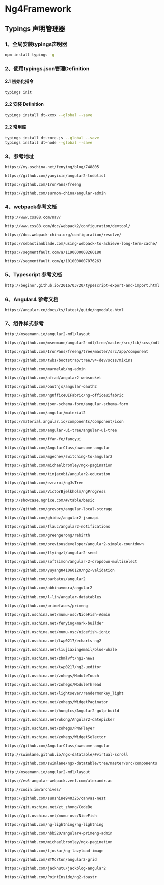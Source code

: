 # Ng4Framework

## Typings 声明管理器

### 1、全局安装typings声明器

```bash
npm install typings -g
```

### 2、使用typings.json管理Definition

#### 2.1 初始化指令

```bash
typings init
```

#### 2.2 安装 Definition

```bash
typings install dt~xxxx --global --save
```

#### 2.2 常用库

```bash
typings install dt~core-js --global --save
typings install dt~node --global --save
```

### 3、参考地址

`https://my.oschina.net/fenying/blog/748805`

`https://github.com/yanyixin/angular2-todolist`

`https://github.com/IronPans/freeng`

`https://github.com/surmon-china/angular-admin`

### 4、webpack参考文档

`http://www.css88.com/nav/`

`http://www.css88.com/doc/webpack2/configuration/devtool/`

`https://doc.webpack-china.org/configuration/resolve/`

`https://sebastianblade.com/using-webpack-to-achieve-long-term-cache/`

`https://segmentfault.com/a/1190000008260180`

`https://segmentfault.com/q/1010000007876263`

### 5、Typescript 参考文档

`http://beginor.github.io/2016/03/20/typescript-export-and-import.html`

### 6、Angular4 参考文档

`https://angular.cn/docs/ts/latest/guide/ngmodule.html`

### 7、组件样式参考

`http://mseemann.io/angular2-mdl/layout`

`https://github.com/mseemann/angular2-mdl/tree/master/src/lib/scss/mdl`

`https://github.com/IronPans/freeng/tree/master/src/app/component`

`https://github.com/twbs/bootstrap/tree/v4-dev/scss/mixins`

`https://github.com/marmelab/ng-admin`

`https://github.com/afrad/angular2-websocket`

`https://github.com/oauthjs/angular-oauth2`

`https://github.com/ngOfficeUIFabric/ng-officeuifabric`

`https://github.com/json-schema-form/angular-schema-form`

`https://github.com/angular/material2`

`https://material.angular.io/components/component/icon`

`https://github.com/angular-ui-tree/angular-ui-tree`

`https://github.com/ffan-fe/fancyui`

`https://github.com/AngularClass/awesome-angular`

`https://github.com/mgechev/switching-to-angular2`

`https://github.com/michaelbromley/ngx-pagination`

`https://github.com/timjacobi/angular2-education`

`https://github.com/ezraroi/ngJsTree`

`https://github.com/VictorBjelkholm/ngProgress`

`http://showcase.ngnice.com/#/table/basic`

`https://github.com/grevory/angular-local-storage`

`https://github.com/ghidoz/angular2-jsonapi`

`https://github.com/flauc/angular2-notifications`

`https://github.com/greengerong/rebirth`

`https://github.com/previousdeveloper/angular2-simple-countdown`

`https://github.com/flyingzl/angular2-seed`

`https://github.com/softsimon/angular-2-dropdown-multiselect`

`https://github.com/yuyang041060120/ng2-validation`

`https://github.com/barbatus/angular2`

`https://github.com/abhinavmsra/angular2`

`https://github.com/l-lin/angular-datatables`

`https://github.com/primefaces/primeng`

`https://git.oschina.net/mumu-osc/NiceFish-Admin`

`https://git.oschina.net/fenying/mark-builder`

`https://git.oschina.net/mumu-osc/nicefish-ionic`

`https://git.oschina.net/twp0217/echarts-ng2`

`https://git.oschina.net/liujiaxingemail/blue-whale`

`https://git.oschina.net/zhmlvft/ng2-news`

`https://git.oschina.net/twp0217/ng2-ueditor`

`https://git.oschina.net/zohegs/ModuleTouch`

`https://git.oschina.net/zohegs/ModuleThread`

`https://git.oschina.net/lightsever/rendermonkey_light`

`https://git.oschina.net/zohegs/WidgetPaginator`

`https://git.oschina.net/hungtcs/Angular2-gulp-build`

`https://git.oschina.net/wkong/Angular2-datepicker`

`https://git.oschina.net/zohegs/PNGPlayer`

`https://git.oschina.net/zohegs/WidgetSelector`

`https://github.com/AngularClass/awesome-angular`

`http://swimlane.github.io/ngx-datatable/#virtual-scroll`

`https://github.com/swimlane/ngx-datatable/tree/master/src/components`

`http://mseemann.io/angular2-mdl/layout`

`https://es6-angular-webpack.zeef.com/alexandr.ac`

`http://codin.im/archives/`

`https://github.com/sunshine940326/canvas-nest`

`https://git.oschina.net/zt_zhong/CodeBe`

`https://git.oschina.net/mumu-osc/NiceFish`

`https://github.com/ng-lightning/ng-lightning`

`https://github.com/hbb520/angular4-primeng-admin`

`https://github.com/michaelbromley/ngx-pagination`

`https://github.com/tjoskar/ng-lazyload-image`

`https://github.com/BTMorton/angular2-grid`

`https://github.com/jackhutu/jackblog-angular2`

`https://github.com/PointInside/ng2-toastr`